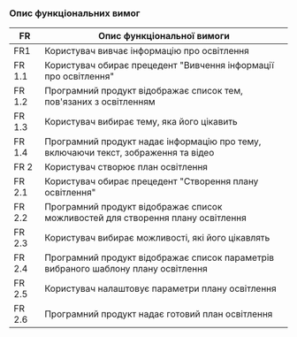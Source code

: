 ### Опис функціональних вимог
| FR | Опис функціональної вимоги |
| --- | --- |
| FR1 | Користувач вивчає інформацію про освітлення |
| FR 1.1 | Користувач обирає прецедент "Вивчення інформації про освітлення" |
| FR 1.2 | Програмний продукт відображає список тем, пов'язаних з освітленням |
| FR 1.3 | Користувач вибирає тему, яка його цікавить |
| FR 1.4 | Програмний продукт надає інформацію про тему, включаючи текст, зображення та відео |
| FR 2 | Користувач створює план освітлення |
| FR 2.1 | Користувач обирає прецедент "Створення плану освітлення" |
| FR 2.2 | Програмний продукт відображає список можливостей для створення плану освітлення |
| FR 2.3 | Користувач вибирає можливості, які його цікавлять |
| FR 2.4 | Програмний продукт відображає список параметрів вибраного шаблону плану освітлення |
| FR 2.5 | Користувач налаштовує параметри плану освітлення |
| FR 2.6 | Програмний продукт надає готовий план освітлення |
